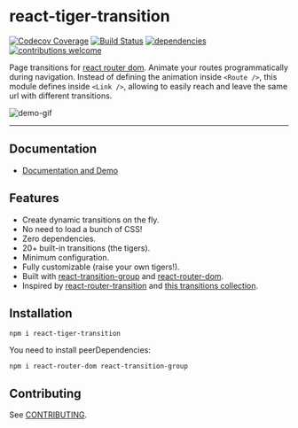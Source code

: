 # react-tiger-transition

[![Codecov Coverage](https://img.shields.io/codecov/c/github/pedrobern/react-tiger-transition/master.svg?style=flat-square)](https://codecov.io/gh/pedrobern/react-tiger-transition/)
[![Build Status](https://travis-ci.com/PedroBern/react-tiger-transition.svg?branch=master)](https://travis-ci.com/PedroBern/react-tiger-transition)
[![dependencies](https://david-dm.org/pedrobern/react-tiger-transition.svg)](https://github.com/PedroBern/react-tiger-transition)
[![contributions welcome](https://img.shields.io/badge/contributions-welcome-brightgreen.svg)](https://github.com/pedrobern/react-tiger-transition/blob/master/CONTRIBUTING.md)


Page transitions for [react router dom](https://www.npmjs.com/package/react-router-dom). Animate your routes programmatically during navigation. Instead of defining the animation inside `<Route />`, this module defines inside `<Link />`, allowing to easily reach and leave the same url with different transitions.

![demo-gif](https://github.com/PedroBern/react-tiger-transition/raw/master/demo2.gif)
___

## Documentation

- [Documentation and Demo](https://pedrobern.github.io/react-tiger-transition)

## Features

- Create dynamic transitions on the fly.
- No need to load a bunch of CSS!
- Zero dependencies.
- 20+ built-in transitions (the tigers).
- Minimum configuration.
- Fully customizable (raise your own tigers!).
- Built with [react-transition-group](https://github.com/reactjs/react-transition-group) and [react-router-dom](https://github.com/ReactTraining/react-router).
- Inspired by [react-router-transition](https://github.com/maisano/react-router-transition) and [this transitions collection](https://tympanus.net/codrops/2013/05/07/a-collection-of-page-transitions/).

## Installation

```
npm i react-tiger-transition
```

You need to install peerDependencies:

```
npm i react-router-dom react-transition-group
```

## Contributing

See [CONTRIBUTING](https://github.com/pedrobern/react-tiger-transition/blob/master/CONTRIBUTING.md).
